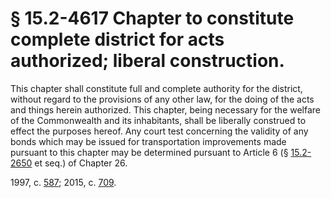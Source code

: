 # § 15.2-4617 Chapter to constitute complete district for acts authorized; liberal construction.

<p>This chapter shall constitute full and complete authority for the district, without regard to the provisions of any other law, for the doing of the acts and things herein authorized. This chapter, being necessary for the welfare of the Commonwealth and its inhabitants, shall be liberally construed to effect the purposes hereof. Any court test concerning the validity of any bonds which may be issued for transportation improvements made pursuant to this chapter may be determined pursuant to Article 6 (§ <a href='/vacode/15.2-2650/'>15.2-2650</a> et seq.) of Chapter 26.</p><p>1997, c. <a href='http://lis.virginia.gov/cgi-bin/legp604.exe?971+ful+CHAP0587'>587</a>; 2015, c. <a href='http://lis.virginia.gov/cgi-bin/legp604.exe?151+ful+CHAP0709'>709</a>.</p>